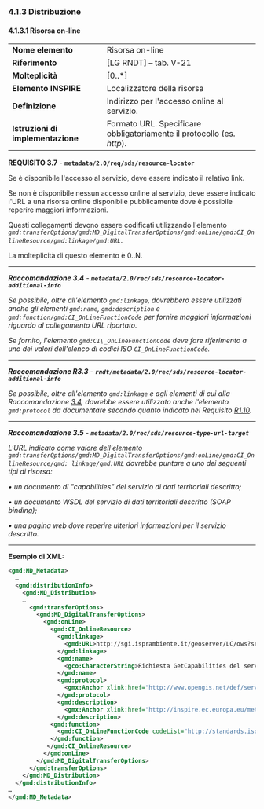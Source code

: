 ### 4.1.3 Distribuzione

#### 4.1.3.1 Risorsa on-line

|  |  |
| --- | --- |
| **Nome elemento** | Risorsa on-line |
| **Riferimento** | [LG RNDT] – tab. V-21 |
| **Molteplicità** | [0..\*] |
| **Elemento INSPIRE** | Localizzatore della risorsa |
| **Definizione** | Indirizzo per l&#39;accesso online al servizio. |
| **Istruzioni di implementazione** | Formato URL. Specificare obbligatoriamente il protocollo (es. _http_). |

**REQUISITO 3.7** - **```metadata/2.0/req/sds/resource-locator```**

Se è disponibile l&#39;accesso al servizio, deve essere indicato il relativo link.

Se non è disponibile nessun accesso online al servizio, deve essere indicato l&#39;URL a una risorsa online disponibile pubblicamente dove è possibile reperire maggiori informazioni.

Questi collegamenti devono essere codificati utilizzando l&#39;elemento _```gmd:transferOptions/gmd:MD_DigitalTransferOptions/gmd:onLine/gmd:CI_OnlineResource/gmd:linkage/gmd:URL```_.

La molteplicità di questo elemento è 0..N.

---

<a name=rec3.4>***Raccomandazione 3.4**</a> - **```metadata/2.0/rec/sds/resource-locator-additional-info```***

*Se possibile, oltre all&#39;elemento _```gmd:linkage```_, dovrebbero essere utilizzati anche gli elementi ```gmd:name```, ```gmd:description``` e ```gmd:function/gmd:CI_OnLineFunctionCode``` per fornire maggiori informazioni riguardo al collegamento URL riportato.*

*Se fornito, l&#39;elemento ```gmd:CI\_OnLineFunctionCode``` deve fare riferimento a uno dei valori dell&#39;elenco di codici ISO ```CI_OnLineFunctionCode```.*

---

***Raccomandazione R3.3** - **```rndt/metadata/2.0/rec/sds/resource-locator-additional-info```***

*Se possibile, oltre all&#39;elemento ```gmd:linkage``` e agli elementi di cui alla Raccomandazione [3.4](#rec3.4), dovrebbe essere utilizzato anche l&#39;elemento ```gmd:protocol``` da documentare secondo quanto indicato nel Requisito [R1.10](../datasets-and-series/distribution.md#R1.10).*

---

***Raccomandazione 3.5** - **```metadata/2.0/rec/sds/resource-type-url-target```***

*L&#39;URL indicato come valore dell&#39;elemento ```gmd:transferOptions/gmd:MD_DigitalTransferOptions/gmd:onLine/gmd:CI_OnlineResource/gmd: linkage/gmd:URL``` dovrebbe puntare a uno dei seguenti tipi di risorsa:*

*• un documento di &quot;capabilities&quot; del servizio di dati territoriali descritto;*

*• un documento WSDL del servizio di dati territoriali descritto (SOAP binding);*

*• una pagina web dove reperire ulteriori informazioni per il servizio descritto.*

---

**Esempio di XML:**

```xml
<gmd:MD_Metadata>
  …
  <gmd:distributionInfo>
    <gmd:MD_Distribution>
    …
      <gmd:transferOptions>
        <gmd:MD_DigitalTransferOptions>
          <gmd:onLine>
            <gmd:CI_OnlineResource>
              <gmd:linkage>
                <gmd:URL>http://sgi.isprambiente.it/geoserver/LC/ows?service=WFS&amp;request=GetCapabilities</gmd:URL>
              </gmd:linkage>
              <gmd:name>
                <gco:CharacterString>Richiesta GetCapabilities del servizio WFS</gco:CharacterString>
              </gmd:name>
              <gmd:protocol>
                <gmx:Anchor xlink:href="http://www.opengis.net/def/serviceType/ogc/wfs">OGC:WFS</gmx:Anchor>
              </gmd:protocol>
              <gmd:description>
                <gmx:Anchor xlink:href="http://inspire.ec.europa.eu/metadata-codelist/OnLineDescriptionCode/accessPoint">access point</gmx:Anchor>
              </gmd:description>
            <gmd:function>
              <gmd:CI_OnLineFunctionCode codeList="http://standards.iso.org/iso/19139/resources/gmxCodelists.xml#CI_OnLineFunctionCode" codeListValue="download">download</gmd:CI_OnLineFunctionCode>
            </gmd:function>
           </gmd:CI_OnlineResource>
          </gmd:onLine>
        </gmd:MD_DigitalTransferOptions>
      </gmd:transferOptions>
    </gmd:MD_Distribution>
  </gmd:distributionInfo>
…
</gmd:MD_Metadata>
```
